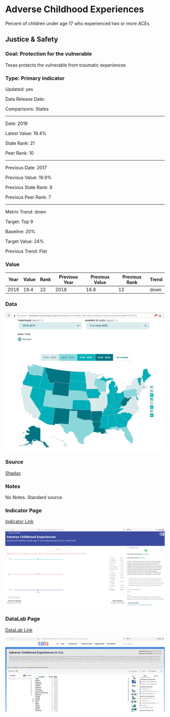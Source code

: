 # Adverse Childhood Experiences

Percent of children under age 17 who experienced two or more ACEs

## Justice & Safety

### Goal: Protection for the vulnerable

Texas protects the vulnerable from traumatic experiences

### Type: Primary indicator

Updated: yes

Data Release Date: 

Comparisons: States

----

Date: 2019

Latest Value: 19.4%

State Rank: 21

Peer Rank: 10


----

Previous Date:  2017

Previous Value: 19.9%

Previous State Rank:   8

Previous Peer Rank: 7


----
Metric Trend: down

Target: Top 9

Baseline: 20%

Target Value: 24%

Previous Trend: Flat



### Value

| Year |  Value      | Rank     | Previous Year   | Previous Value | Previous Rank | Trend | 
| ----------- | ----------- | ----------- | ----------- | ----------- | ----------- | -----------|
|    2019     |     19.4   | 22         |    2018     |      16.8   |   12      | down      | 

### Data

![aces map](./images/aces_map.PNG)


### Source

[Shadac](http://statehealthcompare.shadac.org/map/243/percent-of-children-with-adverse-childhood-experiences-aces-by-total#173/31/279)

### Notes

No Notes. Standard source.

### Indicator Page

[Indicator Link](https://indicators.texas2036.org/indicator/88)

![aces indicator](./images/indicator_aces.PNG)


### DataLab Page

[DataLab Link](https://datalab.texas2036.org/ivihssb/adverse-childhood-experiences-in-u-s?accesskey=jxfyob)

![aces](./images/datalab_aces.PNG)

